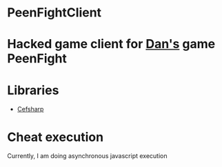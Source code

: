 # PeenFightClient

# Hacked game client for [Dan's]("https://github.com/DJSLDev") game PeenFight

# Libraries
* [Cefsharp]("https://cefsharp.github.io/")

# Cheat execution
Currently, I am doing asynchronous javascript execution
